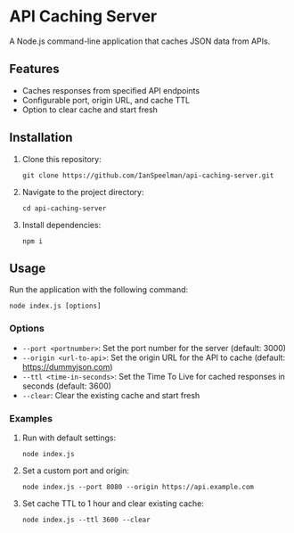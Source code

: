 # API Caching Server

A Node.js command-line application that caches JSON data from APIs.

## Features

- Caches responses from specified API endpoints
- Configurable port, origin URL, and cache TTL
- Option to clear cache and start fresh

## Installation

1. Clone this repository:
   ```
   git clone https://github.com/IanSpeelman/api-caching-server.git
   ```
2. Navigate to the project directory:
   ```
   cd api-caching-server
   ```
3. Install dependencies:
   ```
   npm i
   ```

## Usage

Run the application with the following command:

```
node index.js [options]
```

### Options

- `--port <portnumber>`: Set the port number for the server (default: 3000)
- `--origin <url-to-api>`: Set the origin URL for the API to cache (default: https://dummyjson.com)
- `--ttl <time-in-seconds>`: Set the Time To Live for cached responses in seconds (default: 3600)
- `--clear`: Clear the existing cache and start fresh

### Examples

1. Run with default settings:
   ```
   node index.js
   ```

2. Set a custom port and origin:
   ```
   node index.js --port 8080 --origin https://api.example.com
   ```

3. Set cache TTL to 1 hour and clear existing cache:
   ```
   node index.js --ttl 3600 --clear
   ```
